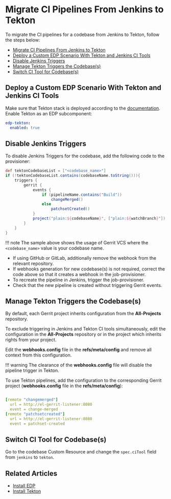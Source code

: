 # Migrate CI Pipelines From Jenkins to Tekton

To migrate the CI pipelines for a codebase from Jenkins to Tekton, follow the steps below:

- [Migrate CI Pipelines From Jenkins to Tekton](#migrate-ci-pipelines-from-jenkins-to-tekton)
- [Deploy a Custom EDP Scenario With Tekton and Jenkins CI Tools](#deploy-a-custom-edp-scenario-with-tekton-and-jenkins-ci-tools)
- [Disable Jenkins Triggers](#disable-jenkins-triggers)
- [Manage Tekton Triggers the Codebase(s)](#manage-tekton-triggers-the-codebases)
- [Switch CI Tool for Codebase(s)](#switch-ci-tool-for-codebases)

## Deploy a Custom EDP Scenario With Tekton and Jenkins CI Tools

Make sure that Tekton stack is deployed according to the [documentation](../operator-guide/prerequisites.md#edp-installation-scenarios).
Enable Tekton as an EDP subcomponent:

```yaml title="values.yaml"
edp-tekton:
  enabled: true
```

## Disable Jenkins Triggers

To disable Jenkins Triggers for the codebase, add the following code to the provisioner:

```groovy title="job-provisioner"
def tektonCodebaseList = ["<codebase_name>"]
if (!tektonCodebaseList.contains(codebaseName.toString())){
    triggers {
        gerrit {
            events {
                if (pipelineName.contains("Build"))
                    changeMerged()
                else
                    patchsetCreated()
            }
            project("plain:${codebaseName}", ["plain:${watchBranch}"])
        }
    }
}
```

!!! note
    The sample above shows the usage of Gerrit VCS where the `<codebase_name>` value is your codebase name.

* If using GitHub or GitLab, additionally remove the webhook from the relevant repository.
* If webhooks generation for new codebase(s) is not required, correct the code above so that it creates a webhook in the job-provisioner.
* To recreate the pipeline in Jenkins, trigger the job-provisioner.
* Check that the new pipeline is created without triggering Gerrit events.

## Manage Tekton Triggers the Codebase(s)

By default, each Gerrit project inherits configuration from the **All-Projects** repository.

To exclude triggering in Jenkins and Tekton CI tools simultaneously, edit the configuration in the **All-Projects** repository or in the project which inherits rights from your project.

Edit the **webhooks.config** file in the **refs/meta/config** and remove all context from this configuration.

!!! warning
    The clearance of the **webhooks.config** file will disable the pipeline trigger in Tekton.

To use Tekton pipelines, add the configuration to the corresponding Gerrit project (**webhooks.config** file in the **refs/meta/config**):

```yaml title="webhooks.config"

[remote "changemerged"]
  url = http://el-gerrit-listener:8080
  event = change-merged
[remote "patchsetcreated"]
  url = http://el-gerrit-listener:8080
  event = patchset-created

```

## Switch CI Tool for Codebase(s)

Go to the codebase Custom Resource and change the `spec.ciTool` field from `jenkins` to `tekton`.

## Related Articles
* [Install EDP](install-edp.md)
* [Install Tekton](install-tekton.md)
